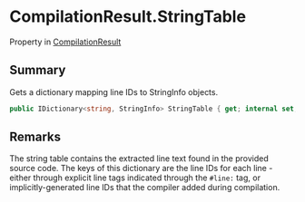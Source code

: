 # CompilationResult.StringTable

Property in [CompilationResult](api/csharp/yarn.compiler.compilationresult.md)

## Summary


Gets a dictionary mapping line IDs to StringInfo objects.


```csharp
public IDictionary<string, StringInfo> StringTable { get; internal set; }
```

## Remarks


The string table contains the extracted line text found in the
provided source code. The keys of this dictionary are the line IDs
for each line - either through explicit line tags indicated through
the  <code>#line:</code>  tag, or implicitly-generated line IDs that the
compiler added during compilation.


